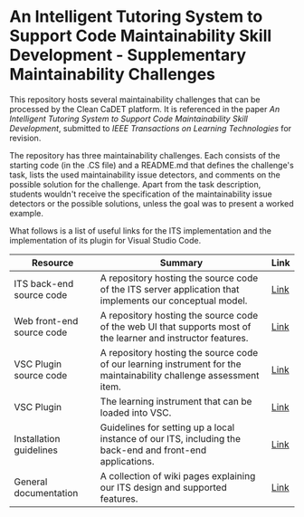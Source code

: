 # An Intelligent Tutoring System to Support Code Maintainability Skill Development - Supplementary Maintainability Challenges
This repository hosts several maintainability challenges that can be processed by the Clean CaDET platform. It is referenced in the paper _An Intelligent Tutoring System to Support Code Maintainability Skill Development_, submitted to _IEEE Transactions on Learning Technologies_ for revision.

The repository has three maintainability challenges. Each consists of the starting code (in the .CS file) and a README.md that defines the challenge's task, lists the used maintainability issue detectors, and comments on the possible solution for the challenge. Apart from the task description, students wouldn't receive the specification of the maintainability issue detectors or the possible solutions, unless the goal was to present a worked example.

What follows is a list of useful links for the ITS implementation and the implementation of its plugin for Visual Studio Code.

| Resource	| Summary	| Link
| --------- | ------- | ------- |
| ITS back-end source code	| A repository hosting the source code of the ITS server application that implements our conceptual model.	| [Link](https://github.com/Clean-CaDET/tutor/tree/v2.9.0) |
| Web front-end source code	| A repository hosting the source code of the web UI that supports most of the learner and instructor features.	| [Link](https://github.com/Clean-CaDET/platform-tutor-ui-web/tree/v2.9.0) |
| VSC Plugin source code	| A repository hosting the source code of our learning instrument for the maintainability challenge assessment item.	| [Link](https://github.com/Clean-CaDET/platform-plugin-vscode/tree/feat-english) |
| VSC Plugin	| The learning instrument that can be loaded into VSC.	| [Link](https://marketplace.visualstudio.com/items?itemName=CleanCaDET.clean-cadet-en) |
| Installation guidelines	| Guidelines for setting up a local instance of our ITS, including the back-end and front-end applications.	| [Link](https://github.com/Clean-CaDET/tutor/tree/v2.9.0/SETUP.md) |
| General documentation	| A collection of wiki pages explaining our ITS design and supported features.	| [Link](https://github.com/Clean-CaDET/tutor/wiki) |
